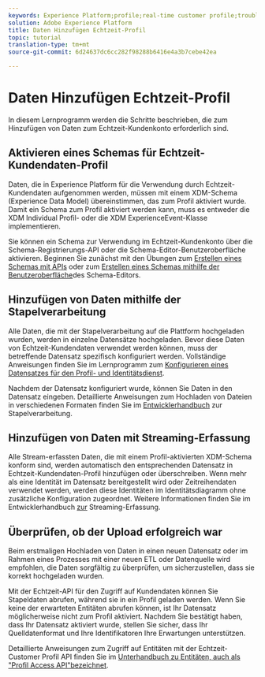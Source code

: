 ```yaml
---
keywords: Experience Platform;profile;real-time customer profile;troubleshooting;API
solution: Adobe Experience Platform
title: Daten Hinzufügen Echtzeit-Profil
topic: tutorial
translation-type: tm+mt
source-git-commit: 6d24637dc6cc282f98288b6416e4a3b7cebe42ea

---
```



# Daten Hinzufügen Echtzeit-Profil

In diesem Lernprogramm werden die Schritte beschrieben, die zum Hinzufügen von Daten zum Echtzeit-Kundenkonto erforderlich sind.

## Aktivieren eines Schemas für Echtzeit-Kundendaten-Profil

Daten, die in Experience Platform für die Verwendung durch Echtzeit-Kundendaten aufgenommen werden, müssen mit einem XDM-Schema (Experience Data Model) übereinstimmen, das zum Profil aktiviert wurde. Damit ein Schema zum Profil aktiviert werden kann, muss es entweder die XDM Individual Profil- oder die XDM ExperienceEvent-Klasse implementieren.

Sie können ein Schema zur Verwendung im Echtzeit-Kundenkonto über die Schema-Registrierungs-API oder die Schema-Editor-Benutzeroberfläche aktivieren. Beginnen Sie zunächst mit den Übungen zum [Erstellen eines Schemas mit APIs](../../xdm/tutorials/create-schema-api.md) oder zum [Erstellen eines Schemas mithilfe der Benutzeroberfläche](../../xdm/tutorials/create-schema-ui.md)des Schema-Editors.

## Hinzufügen von Daten mithilfe der Stapelverarbeitung

Alle Daten, die mit der Stapelverarbeitung auf die Plattform hochgeladen wurden, werden in einzelne Datensätze hochgeladen. Bevor diese Daten von Echtzeit-Kundendaten verwendet werden können, muss der betreffende Datensatz spezifisch konfiguriert werden. Vollständige Anweisungen finden Sie im Lernprogramm zum [Konfigurieren eines Datensatzes für den Profil- und Identitätsdienst](dataset-configuration.md).

Nachdem der Datensatz konfiguriert wurde, können Sie Daten in den Datensatz eingeben. Detaillierte Anweisungen zum Hochladen von Dateien in verschiedenen Formaten finden Sie im [Entwicklerhandbuch](../../ingestion/batch-ingestion/api-overview.md) zur Stapelverarbeitung.

## Hinzufügen von Daten mit Streaming-Erfassung

Alle Stream-erfassten Daten, die mit einem Profil-aktivierten XDM-Schema konform sind, werden automatisch den entsprechenden Datensatz in Echtzeit-Kundendaten-Profil hinzufügen oder überschreiben. Wenn mehr als eine Identität im Datensatz bereitgestellt wird oder Zeitreihendaten verwendet werden, werden diese Identitäten im Identitätsdiagramm ohne zusätzliche Konfiguration zugeordnet. Weitere Informationen finden Sie im Entwicklerhandbuch [zur](../../ingestion/tutorials/streaming-record-data.md) Streaming-Erfassung.

## Überprüfen, ob der Upload erfolgreich war

Beim erstmaligen Hochladen von Daten in einen neuen Datensatz oder im Rahmen eines Prozesses mit einer neuen ETL oder Datenquelle wird empfohlen, die Daten sorgfältig zu überprüfen, um sicherzustellen, dass sie korrekt hochgeladen wurden.

Mit der Echtzeit-API für den Zugriff auf Kundendaten können Sie Stapeldaten abrufen, während sie in ein Profil geladen werden. Wenn Sie keine der erwarteten Entitäten abrufen können, ist Ihr Datensatz möglicherweise nicht zum Profil aktiviert. Nachdem Sie bestätigt haben, dass Ihr Datensatz aktiviert wurde, stellen Sie sicher, dass Ihr Quelldatenformat und Ihre Identifikatoren Ihre Erwartungen unterstützen.

Detaillierte Anweisungen zum Zugriff auf Entitäten mit der Echtzeit-Customer Profil API finden Sie im [Unterhandbuch zu Entitäten, auch als &quot;Profil Access API&quot;bezeichnet](../api/entities.md).
